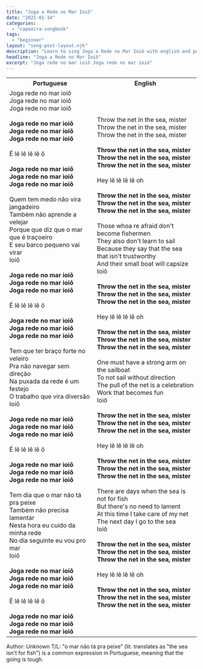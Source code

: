 ```yaml
---
title: "Joga a Rede no Mar Ioiô"
date: "2021-01-14"
categories: 
  - "capoeira-songbook"
tags: 
  - "beginner"
layout: "song-post-layout.njk"
description: "Learn to sing Joga a Rede no Mar Ioiô with english and portuguese translations along with a video to help you learn."
headline: "Joga a Rede no Mar Ioiô"
excerpt: "Joga rede no mar ioiô Joga rede no mar ioiô"
---
```


<table class="capoeira-table">
    <tr class="header-row">
        <th>Portuguese</th>
        <th>English</th>
    </tr>
    <tr>
        <td>
            Joga rede no mar ioiô<br>Joga rede no mar ioiô<br>Joga rede no mar ioiô<br><br><strong>Joga rede no mar ioiô</strong><br><strong>Joga rede no mar ioiô</strong><br><strong>Joga rede no mar ioiô</strong><br><br>Ê lê lê lê lê ô<br><br><strong>Joga rede no mar ioiô</strong><br><strong>Joga rede no mar ioiô</strong><br><strong>Joga rede no mar ioiô</strong><br><br>Quem tem medo não vira jangadeiro<br>Também não aprende a velejar<br>Porque que diz que o mar que é traçoeiro<br>E seu barco pequeno vai virar<br>Ioiô<br><br><strong>Joga rede no mar ioiô</strong><br><strong>Joga rede no mar ioiô</strong><br><strong>Joga rede no mar ioiô</strong><br><br>Ê lê lê lê lê ô<br><br><strong>Joga rede no mar ioiô</strong><br><strong>Joga rede no mar ioiô</strong><br><strong>Joga rede no mar ioiô</strong><br><br>Tem que ter braço forte no veleiro<br>Pra não navegar sem direção<br>Na puxada da rede é um festejo<br>O trabalho que vira diversão<br>Ioiô<br><br><strong>Joga rede no mar ioiô</strong><br><strong>Joga rede no mar ioiô</strong><br><strong>Joga rede no mar ioiô</strong><br><br>Ê lê lê lê lê ô<br><br><strong>Joga rede no mar ioiô</strong><br><strong>Joga rede no mar ioiô</strong><br><strong>Joga rede no mar ioiô</strong><br><br>Tem dia que o mar não tá pra peixe<br>Também não precisa lamentar<br>Nesta hora eu cuido da minha rede<br>No dia seguinte eu vou pro mar<br>Ioiô<br><br><strong>Joga rede no mar ioiô</strong><br><strong>Joga rede no mar ioiô</strong><br><strong>Joga rede no mar ioiô</strong><br><br>Ê lê lê lê lê ô<br><br><strong>Joga rede no mar ioiô</strong><br><strong>Joga rede no mar ioiô</strong><br><strong>Joga rede no mar ioiô</strong>
        </td>
        <td>
            Throw the net in the sea, mister<br>Throw the net in the sea, mister<br>Throw the net in the sea, mister<br><br><strong>Throw the net in the sea, mister</strong><br><strong>Throw the net in the sea, mister</strong><br><strong>Throw the net in the sea, mister</strong><br><br>Hey lê lê lê lê oh<br><br><strong>Throw the net in the sea, mister</strong><br><strong>Throw the net in the sea, mister</strong><br><strong>Throw the net in the sea, mister</strong><br><br>Those whoa re afraid don't become fishermen<br>They also don't learn to sail<br>Because they say that the sea that isn't trustworthy<br>And their small boat will capsize<br>Ioiô<br><br><strong>Throw the net in the sea, mister</strong><br><strong>Throw the net in the sea, mister</strong><br><strong>Throw the net in the sea, mister</strong><br><br>Hey lê lê lê lê oh<br><br><strong>Throw the net in the sea, mister</strong><br><strong>Throw the net in the sea, mister</strong><br><strong>Throw the net in the sea, mister</strong><br><br>One must have a strong arm on the sailboat<br>To not sail without direction<br>The pull of the net is a celebration<br>Work that becomes fun<br>Ioiô<br><br><strong>Throw the net in the sea, mister</strong><br><strong>Throw the net in the sea, mister</strong><br><strong>Throw the net in the sea, mister</strong><br><br>Hey lê lê lê lê oh<br><br><strong>Throw the net in the sea, mister</strong><br><strong>Throw the net in the sea, mister</strong><br><strong>Throw the net in the sea, mister</strong><br><br>There are days when the sea is not for fish<br>But there's no need to lament<br>At this time I take care of my net<br>The next day I go to the sea<br>Ioiô<br><br><strong>Throw the net in the sea, mister</strong><br><strong>Throw the net in the sea, mister</strong><br><strong>Throw the net in the sea, mister</strong><br><br>Hey lê lê lê lê oh<br><br><strong>Throw the net in the sea, mister</strong><br><strong>Throw the net in the sea, mister</strong><br><strong>Throw the net in the sea, mister</strong>
        </td>
    </tr>
</table>

<figcaption>

Author: Unknown 
T/L: "o mar não tá pra peixe" (lit. translates as "the sea isn't for fish") is a common expression in Portuguese, meaning that the going is tough.

</figcaption>